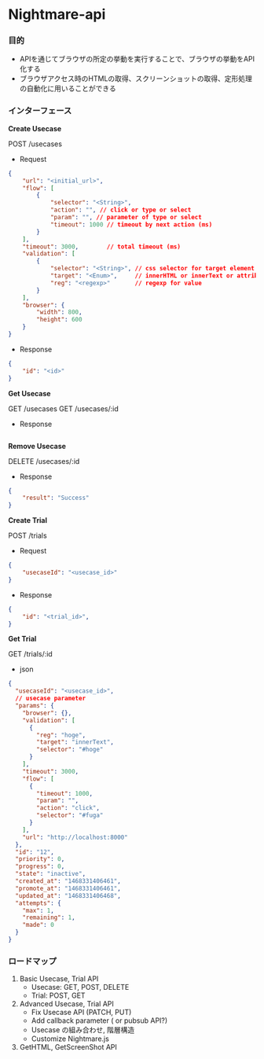 Nightmare-api
=============

### 目的

- APIを通じてブラウザの所定の挙動を実行することで、ブラウザの挙動をAPI化する
- ブラウザアクセス時のHTMLの取得、スクリーンショットの取得、定形処理の自動化に用いることができる

### インターフェース

**Create Usecase**

POST /usecases

- Request

```json
{
    "url": "<initial_url>",
    "flow": [
        {
            "selector": "<String>",
            "action": "", // click or type or select
            "param": "", // parameter of type or select
            "timeout": 1000 // timeout by next action (ms)
        }
    ],
    "timeout": 3000,        // total timeout (ms)
    "validation": [
        {
            "selector": "<String>", // css selector for target element
            "target": "<Enum>",     // innerHTML or innerText or attribute([attr])
            "reg": "<regexp>"       // regexp for value
        }
    ],
    "browser": {
        "width": 800,
        "height": 600
    }
}
```

- Response

```json
{
    "id": "<id>"
}
```

**Get Usecase**

GET /usecases
GET /usecases/:id

- Response

```
```

**Remove Usecase**

DELETE /usecases/:id

- Response

```json
{
    "result": "Success"
}
```

**Create Trial**

POST /trials

- Request

```json
{
    "usecaseId": "<usecase_id>"
}
```

- Response

```json
{
    "id": "<trial_id>",
}
```

**Get Trial**

GET /trials/:id

- json

```json
{
  "usecaseId": "<usecase_id>",
  // usecase parameter
  "params": {
    "browser": {},
    "validation": [
      {
        "reg": "hoge",
        "target": "innerText",
        "selector": "#hoge"
      }
    ],
    "timeout": 3000,
    "flow": [
      {
        "timeout": 1000,
        "param": "",
        "action": "click",
        "selector": "#fuga"
      }
    ],
    "url": "http://localhost:8000"
  },
  "id": "12",
  "priority": 0,
  "progress": 0,
  "state": "inactive",
  "created_at": "1468331406461",
  "promote_at": "1468331406461",
  "updated_at": "1468331406468",
  "attempts": {
    "max": 1,
    "remaining": 1,
    "made": 0
  }
}
```


### ロードマップ

1. Basic Usecase, Trial API
    - Usecase: GET, POST, DELETE
    - Trial: POST, GET
2. Advanced Usecase, Trial API
    - Fix Usecase API (PATCH, PUT)
    - Add callback parameter ( or pubsub API?)
    - Usecase の組み合わせ, 階層構造
    - Customize Nightmare.js
3. GetHTML, GetScreenShot API